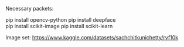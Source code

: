 Necessary packets:

pip install opencv-python
pip install deepface     
pip install scikit-image
pip install scikit-learn

Image set: https://www.kaggle.com/datasets/sachchitkunichetty/rvf10k
